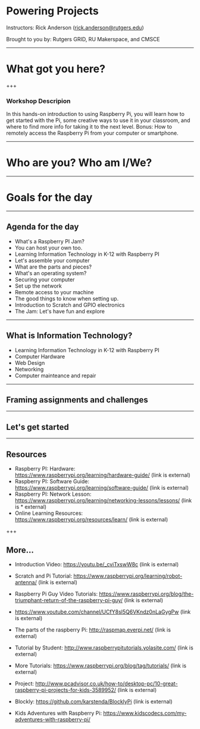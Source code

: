 # Powering Projects

Instructors:
Rick Anderson (rick.anderson@rutgers.edu)

Brought to you by:
Rutgers GRID, RU Makerspace, and CMSCE

---
# What got you here?

+++
### Workshop Descripion
In this hands-on introduction to using Raspberry Pi, you will learn how to get started with the Pi, some creative ways to use it in your classroom, and where to find more info for taking it to the next level. Bonus: How to remotely access the Raspberry Pi from your computer or smartphone.

---
# Who are you? Who am I/We?

---
# Goals for the day

---
## Agenda for the day
* What's a Raspberry PI Jam?
* You can host your own too.
* Learning Information Technology in K-12 with Raspberry PI
* Let's assemble your computer
* What are the parts and pieces?
* What's an operating system?
* Securing your computer
* Set up the network
* Remote access to  your machine
* The good things to know when setting up.
* Introduction to Scratch and GPIO electronics
* The Jam: Let's have fun and explore
---

## What is Information Technology?
* Learning Information Technology in K-12 with Raspberry PI
 * Computer Hardware
 * Web Design
 * Networking
 * Computer mainteance and repair

---
##  Framing assignments and challenges

---
## Let's get started


---
## Resources

* Raspberry PI: Hardware: https://www.raspberrypi.org/learning/hardware-guide/ (link is external)
* Raspberry PI: Software Guide: https://www.raspberrypi.org/learning/software-guide/ (link is external)
* Raspberry PI: Network Lesson: https://www.raspberrypi.org/learning/networking-lessons/lessons/ (link is * external)
* Online Learning Resources: https://www.raspberrypi.org/resources/learn/ (link is external)

+++
## More...

* Introduction Video: https://youtu.be/_cviTxswW8c (link is external)

* Scratch and Pi Tutorial: https://www.raspberrypi.org/learning/robot-antenna/ (link is external)

* Raspberry Pi Guy Video Tutorials: https://www.raspberrypi.org/blog/the-triumphant-return-of-the-raspberry-pi-guy/ (link is external)

* https://www.youtube.com/channel/UCfY8sl5Q6VKndz0nLaGygPw (link is external)

* The parts of the raspberry Pi: http://raspmap.everpi.net/ (link is external)

* Tutorial by Student: http://www.raspberrypitutorials.yolasite.com/ (link is external)

* More Tutorials: https://www.raspberrypi.org/blog/tag/tutorials/ (link is external)

* Project: http://www.pcadvisor.co.uk/how-to/desktop-pc/10-great-raspberry-pi-projects-for-kids-3589952/ (link is external)

* Blockly: https://github.com/karstenda/BlocklyPi (link is external)

*  Kids Adventures with Raspberry Pi: https://www.kidscodecs.com/my-adventures-with-raspberry-pi/